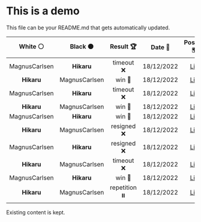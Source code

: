 # This is a demo

This file can be your README.md that gets automatically updated.

<!--START_SECTION:chessStats-->
<!-- Automatically generated with https://github.com/Balastrong/chess-stats-action -->

| White ⚪ | Black ⚫ | Result 🏆 | Date 📅 | Position 🗺️ |
|:---:|:---:|:---:|:---:|:---:|
| MagnusCarlsen | **Hikaru** | timeout ❌ | 18/12/2022 | <a href="http://www.ee.unb.ca/cgi-bin/tervo/fen.pl?select=2Q2K2/R7/8/8/1Q6/8/2r5/2k5 b - -">Link</a> |
| **Hikaru** | MagnusCarlsen | win 🥇 | 18/12/2022 | <a href="http://www.ee.unb.ca/cgi-bin/tervo/fen.pl?select=q2r2k1/5ppp/P1N1pn2/2p5/2P5/1P3Q2/R1B2PKb/8 b - -">Link</a> |
| MagnusCarlsen | **Hikaru** | timeout ❌ | 18/12/2022 | <a href="http://www.ee.unb.ca/cgi-bin/tervo/fen.pl?select=8/8/8/8/1QQ1B3/5K2/8/2k5 b - -">Link</a> |
| **Hikaru** | MagnusCarlsen | win 🥇 | 18/12/2022 | <a href="http://www.ee.unb.ca/cgi-bin/tervo/fen.pl?select=r5k1/2p2p2/2p3r1/p2pPq1p/P2B1P1p/4R2P/1PP1Q2K/5R2 b - -">Link</a> |
| MagnusCarlsen | **Hikaru** | win 🥇 | 18/12/2022 | <a href="http://www.ee.unb.ca/cgi-bin/tervo/fen.pl?select=8/6p1/7p/5p1P/2R5/3k2P1/2p3K1/2r5 w - -">Link</a> |
| **Hikaru** | MagnusCarlsen | resigned ❌ | 18/12/2022 | <a href="http://www.ee.unb.ca/cgi-bin/tervo/fen.pl?select=6B1/7p/5kpb/p7/1p5K/1P6/P7/8 w - -">Link</a> |
| MagnusCarlsen | **Hikaru** | resigned ❌ | 18/12/2022 | <a href="http://www.ee.unb.ca/cgi-bin/tervo/fen.pl?select=8/1p2q1kp/1np1N1p1/p7/1P1b1P2/PQ3BP1/6KP/8 b - -">Link</a> |
| **Hikaru** | MagnusCarlsen | timeout ❌ | 18/12/2022 | <a href="http://www.ee.unb.ca/cgi-bin/tervo/fen.pl?select=8/4K3/8/1k3q2/8/p2q4/P7/8 w - -">Link</a> |
| MagnusCarlsen | **Hikaru** | win 🥇 | 18/12/2022 | <a href="http://www.ee.unb.ca/cgi-bin/tervo/fen.pl?select=r4rk1/7p/2p5/pp1p2P1/2nP2b1/1NnN2P1/P3B2R/R2K4 w - -">Link</a> |
| **Hikaru** | MagnusCarlsen | repetition ⏸️ | 18/12/2022 | <a href="http://www.ee.unb.ca/cgi-bin/tervo/fen.pl?select=8/6p1/5rkp/R7/8/5PK1/7P/8 b - -">Link</a> |

<!--END_SECTION:chessStats-->

Existing content is kept.
